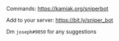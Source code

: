 Commands: https://kamiak.org/sniperbot

Add to your server: https://bit.ly/sniper_bot

Dm `joseph#9050` for any suggestions
